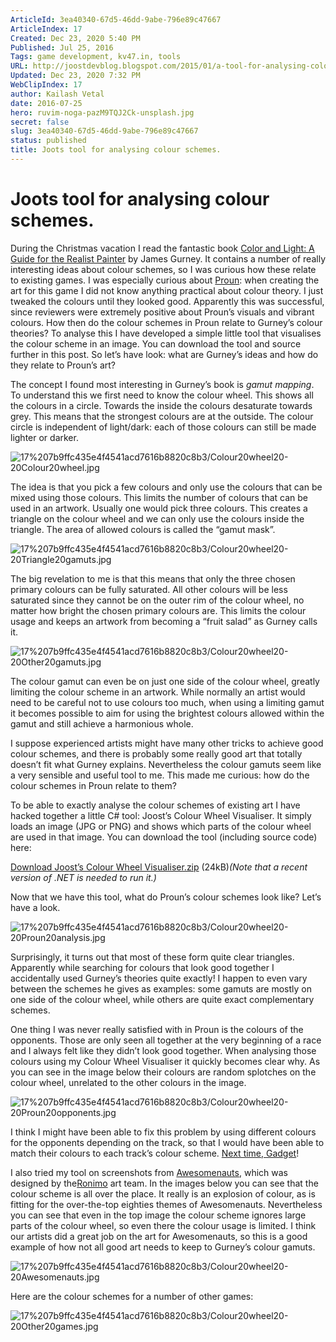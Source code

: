 ```yaml
---
ArticleId: 3ea40340-67d5-46dd-9abe-796e89c47667
ArticleIndex: 17
Created: Dec 23, 2020 5:40 PM
Published: Jul 25, 2016
Tags: game development, kv47.in, tools
URL: http://joostdevblog.blogspot.com/2015/01/a-tool-for-analysing-colour-schemes.html
Updated: Dec 23, 2020 7:32 PM
WebClipIndex: 17
author: Kailash Vetal
date: 2016-07-25
hero: ruvim-noga-pazM9TQJ2Ck-unsplash.jpg
secret: false
slug: 3ea40340-67d5-46dd-9abe-796e89c47667
status: published
title: Joots tool for analysing colour schemes.
---
```

#  Joots tool for analysing colour schemes.
During the Christmas vacation I read the fantastic book [Color and Light: A Guide for the Realist Painter](http://www.amazon.com/Color-Light-Guide-Realist-Painter/dp/0740797719) by James Gurney. It contains a number of really interesting ideas about colour schemes, so I was curious how these relate to existing games. I was especially curious about [Proun](http://www.proun-game.com/): when creating the art for this game I did not know anything practical about colour theory. I just tweaked the colours until they looked good. Apparently this was successful, since reviewers were extremely positive about Proun’s visuals and vibrant colours. How then do the colour schemes in Proun relate to Gurney’s colour theories? To analyse this I have developed a simple little tool that visualises the colour scheme in an image. You can download the tool and source further in this post. So let’s have look: what are Gurney’s ideas and how do they relate to Proun’s art?

The concept I found most interesting in Gurney’s book is *gamut mapping*. To understand this we first need to know the colour wheel. This shows all the colours in a circle. Towards the inside the colours desaturate towards grey. This means that the strongest colours are at the outside. The colour circle is independent of light/dark: each of those colours can still be made lighter or darker.

![17%207b9ffc435e4f4541acd7616b8820c8b3/Colour20wheel20-20Colour20wheel.jpg](17%207b9ffc435e4f4541acd7616b8820c8b3/Colour20wheel20-20Colour20wheel.jpg)

The idea is that you pick a few colours and only use the colours that can be mixed using those colours. This limits the number of colours that can be used in an artwork. Usually one would pick three colours. This creates a triangle on the colour wheel and we can only use the colours inside the triangle. The area of allowed colours is called the “gamut mask”.

![17%207b9ffc435e4f4541acd7616b8820c8b3/Colour20wheel20-20Triangle20gamuts.jpg](17%207b9ffc435e4f4541acd7616b8820c8b3/Colour20wheel20-20Triangle20gamuts.jpg)

The big revelation to me is that this means that only the three chosen primary colours can be fully saturated. All other colours will be less saturated since they cannot be on the outer rim of the colour wheel, no matter how bright the chosen primary colours are. This limits the colour usage and keeps an artwork from becoming a “fruit salad” as Gurney calls it.

![17%207b9ffc435e4f4541acd7616b8820c8b3/Colour20wheel20-20Other20gamuts.jpg](17%207b9ffc435e4f4541acd7616b8820c8b3/Colour20wheel20-20Other20gamuts.jpg)

The colour gamut can even be on just one side of the colour wheel, greatly limiting the colour scheme in an artwork. While normally an artist would need to be careful not to use colours too much, when using a limiting gamut it becomes possible to aim for using the brightest colours allowed within the gamut and still achieve a harmonious whole.

I suppose experienced artists might have many other tricks to achieve good colour schemes, and there is probably some really good art that totally doesn’t fit what Gurney explains. Nevertheless the colour gamuts seem like a very sensible and useful tool to me. This made me curious: how do the colour schemes in Proun relate to them?

To be able to exactly analyse the colour schemes of existing art I have hacked together a little C# tool: Joost’s Colour Wheel Visualiser. It simply loads an image (JPG or PNG) and shows which parts of the colour wheel are used in that image. You can download the tool (including source code) here:

[Download Joost’s Colour Wheel Visualiser.zip](http://www.proun-game.com/Oogst3D/BLOG/Joosts%20Colour%20Wheel%20Visualiser.zip) (24kB)*(Note that a recent version of .NET is needed to run it.)*

Now that we have this tool, what do Proun’s colour schemes look like? Let’s have a look.

![17%207b9ffc435e4f4541acd7616b8820c8b3/Colour20wheel20-20Proun20analysis.jpg](17%207b9ffc435e4f4541acd7616b8820c8b3/Colour20wheel20-20Proun20analysis.jpg)

Surprisingly, it turns out that most of these form quite clear triangles. Apparently while searching for colours that look good together I accidentally used Gurney’s theories quite exactly! I happen to even vary between the schemes he gives as examples: some gamuts are mostly on one side of the colour wheel, while others are quite exact complementary schemes.

One thing I was never really satisfied with in Proun is the colours of the opponents. Those are only seen all together at the very beginning of a race and I always felt like they didn’t look good together. When analysing those colours using my Colour Wheel Visualiser it quickly becomes clear why. As you can see in the image below their colours are random splotches on the colour wheel, unrelated to the other colours in the image.

![17%207b9ffc435e4f4541acd7616b8820c8b3/Colour20wheel20-20Proun20opponents.jpg](17%207b9ffc435e4f4541acd7616b8820c8b3/Colour20wheel20-20Proun20opponents.jpg)

I think I might have been able to fix this problem by using different colours for the opponents depending on the track, so that I would have been able to match their colours to each track’s colour scheme. [Next time, Gadget](https://www.youtube.com/watch?v=-_2_cJxYYhM)!

I also tried my tool on screenshots from [Awesomenauts](http://www.awesomenauts.com/), which was designed by the[Ronimo](http://www.ronimo-games.com/) art team. In the images below you can see that the colour scheme is all over the place. It really is an explosion of colour, as is fitting for the over-the-top eighties themes of Awesomenauts. Nevertheless you can see that even in the top image the colour scheme ignores large parts of the colour wheel, so even there the colour usage is limited. I think our artists did a great job on the art for Awesomenauts, so this is a good example of how not all good art needs to keep to Gurney’s colour gamuts.

![17%207b9ffc435e4f4541acd7616b8820c8b3/Colour20wheel20-20Awesomenauts.jpg](17%207b9ffc435e4f4541acd7616b8820c8b3/Colour20wheel20-20Awesomenauts.jpg)

Here are the colour schemes for a number of other games:

![17%207b9ffc435e4f4541acd7616b8820c8b3/Colour20wheel20-20Other20games.jpg](17%207b9ffc435e4f4541acd7616b8820c8b3/Colour20wheel20-20Other20games.jpg)
